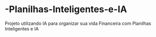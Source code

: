 # -Planilhas-Inteligentes-e-IA
Projeto utilizando IA para organizar sua vida Financeira com Planilhas Inteligentes e IA
